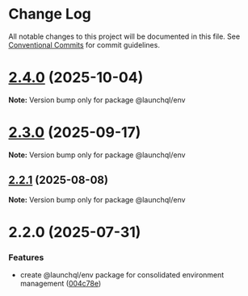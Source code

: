 # Change Log

All notable changes to this project will be documented in this file.
See [Conventional Commits](https://conventionalcommits.org) for commit guidelines.

# [2.4.0](https://github.com/launchql/launchql/compare/@launchql/env@2.3.0...@launchql/env@2.4.0) (2025-10-04)

**Note:** Version bump only for package @launchql/env





# [2.3.0](https://github.com/launchql/launchql/compare/@launchql/env@2.2.1...@launchql/env@2.3.0) (2025-09-17)

**Note:** Version bump only for package @launchql/env





## [2.2.1](https://github.com/launchql/launchql/compare/@launchql/env@2.2.0...@launchql/env@2.2.1) (2025-08-08)

**Note:** Version bump only for package @launchql/env





# 2.2.0 (2025-07-31)


### Features

* create @launchql/env package for consolidated environment management ([004c78e](https://github.com/launchql/launchql/commit/004c78e87ceddfc2d0a3f74e79affe13c8a628d1))
